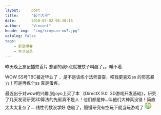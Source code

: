 ```yaml
---
layout:     post
title:      "起个大早"
date:       2010-07-02 08:30:15
author:     "Vincent"
header-img:  "img/xinyuan-no7.jpg"
catalog: false
tags:
    - 新浪博客
    - 生活记录
---
```



昨天晚上忘记插蚊香片 悲剧的我5点就被蚊子叫醒了。。睡不着

WOW SS号TBC接近毕业了 ，是不是该练个法师耍耍，哎我更喜欢ss 的邪恶暴力！可是再练个ss 真是蛋疼。

最近出于对wow的兴趣,到joyo上买了本 《DirectX 9.0 
3D游戏开发基础》，研究了几天发现研究3D算法的先驱真不是人！<img>他们都是神...叫他们大神真没错！简直太太太复杂了....线性代数没学好
悲剧了，慢慢研究有空玩下就当玩游戏了
![/img/sinablog/b28712042b2022576f07a7b84b69b4a5.gif](/img/sinablog/b28712042b2022576f07a7b84b69b4a5.gif)




